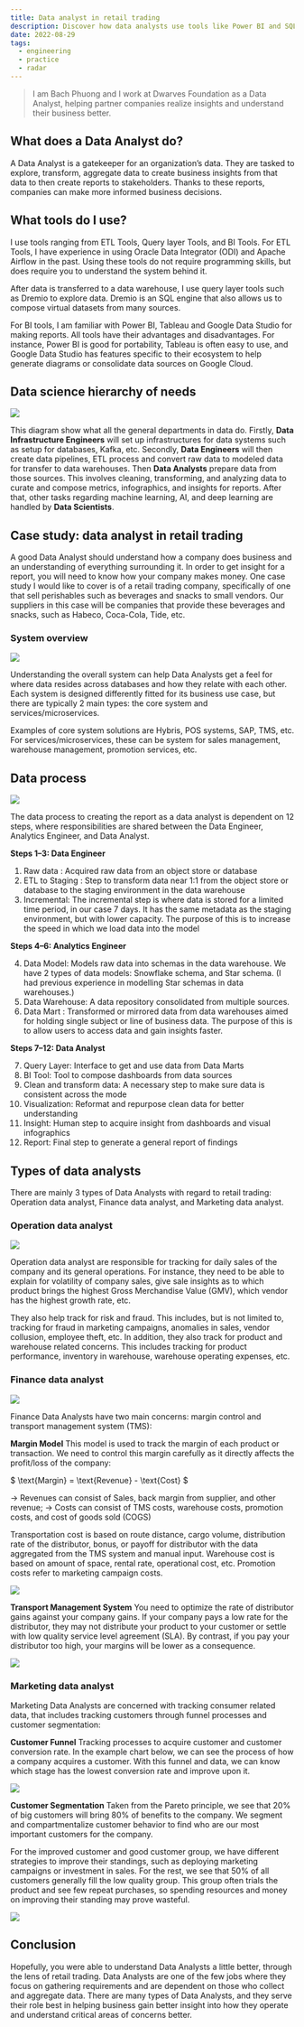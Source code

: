 ```yaml
---
title: Data analyst in retail trading
description: Discover how data analysts use tools like Power BI and SQL to transform retail trading data into actionable business insights on sales, finance, and marketing performance.
date: 2022-08-29
tags:
  - engineering
  - practice
  - radar
---
```


> I am Bach Phuong and I work at Dwarves Foundation as a Data Analyst, helping partner companies realize insights and understand their business better.

## What does a Data Analyst do?

A Data Analyst is a gatekeeper for an organization’s data. They are tasked to explore, transform, aggregate data to create business insights from that data to then create reports to stakeholders. Thanks to these reports, companies can make more informed business decisions.

## What tools do I use?

I use tools ranging from ETL Tools, Query layer Tools, and BI Tools. For ETL Tools, I have experience in using Oracle Data Integrator (ODI) and Apache Airflow in the past. Using these tools do not require programming skills, but does require you to understand the system behind it.

After data is transferred to a data warehouse, I use query layer tools such as Dremio to explore data. Dremio is an SQL engine that also allows us to compose virtual datasets from many sources.

For BI tools, I am familiar with Power BI, Tableau and Google Data Studio for making reports. All tools have their advantages and disadvantages. For instance, Power BI is good for portability, Tableau is often easy to use, and Google Data Studio has features specific to their ecosystem to help generate diagrams or consolidate data sources on Google Cloud.

## Data science hierarchy of needs

![](assets/data-analyst-in-retail-trading_b51792aac952213b495c5a808756aaea_md5.webp)

This diagram show what all the general departments in data do. Firstly, **Data Infrastructure Engineers** will set up infrastructures for data systems such as setup for databases, Kafka, etc. Secondly, **Data Engineers** will then create data pipelines, ETL process and convert raw data to modeled data for transfer to data warehouses. Then **Data Analysts** prepare data from those sources. This involves cleaning, transforming, and analyzing data to curate and compose metrics, infographics, and insights for reports. After that, other tasks regarding machine learning, AI, and deep learning are handled by **Data Scientists**.

## Case study: data analyst in retail trading

A good Data Analyst should understand how a company does business and an understanding of everything surrounding it. In order to get insight for a report, you will need to know how your company makes money. One case study I would like to cover is of a retail trading company, specifically of one that sell perishables such as beverages and snacks to small vendors. Our suppliers in this case will be companies that provide these beverages and snacks, such as Habeco, Coca-Cola, Tide, etc.

### System overview

![](assets/data-analyst-in-retail-trading_14e655f71283c0bb4e3f9b48de8f69a0_md5.webp)

Understanding the overall system can help Data Analysts get a feel for where data resides across databases and how they relate with each other. Each system is designed differently fitted for its business use case, but there are typically 2 main types: the core system and services/microservices.

Examples of core system solutions are Hybris, POS systems, SAP, TMS, etc. For services/microservices, these can be system for sales management, warehouse management, promotion services, etc.

## Data process

![](assets/data-analyst-in-retail-trading_8e94c2b1eae7bec4aa0736af3576cca7_md5.webp)

The data process to creating the report as a data analyst is dependent on 12 steps, where responsibilities are shared between the Data Engineer, Analytics Engineer, and Data Analyst.

**Steps 1–3: Data Engineer**

1. Raw data : Acquired raw data from an object store or database
2. ETL to Staging : Step to transform data near 1:1 from the object store or database to the staging environment in the data warehouse
3. Incremental: The incremental step is where data is stored for a limited time period, in our case 7 days. It has the same metadata as the staging environment, but with lower capacity. The purpose of this is to increase the speed in which we load data into the model

**Steps 4–6: Analytics Engineer**

4. Data Model: Models raw data into schemas in the data warehouse. We have 2 types of data models: Snowflake schema, and Star schema. (I had previous experience in modelling Star schemas in data warehouses.)
5. Data Warehouse: A data repository consolidated from multiple sources.
6. Data Mart : Transformed or mirrored data from data warehouses aimed for holding single subject or line of business data. The purpose of this is to allow users to access data and gain insights faster.

**Steps 7–12: Data Analyst**

7. Query Layer: Interface to get and use data from Data Marts
8. BI Tool: Tool to compose dashboards from data sources
9. Clean and transform data: A necessary step to make sure data is consistent across the mode
10. Visualization: Reformat and repurpose clean data for better understanding
11. Insight: Human step to acquire insight from dashboards and visual infographics
12. Report: Final step to generate a general report of findings

## Types of data analysts

There are mainly 3 types of Data Analysts with regard to retail trading: Operation data analyst, Finance data analyst, and Marketing data analyst.

### Operation data analyst

![](assets/data-analyst-in-retail-trading_18cef87bd2e06e47fc4c26388b3b6897_md5.webp)

Operation data analyst are responsible for tracking for daily sales of the company and its general operations. For instance, they need to be able to explain for volatility of company sales, give sale insights as to which product brings the highest Gross Merchandise Value (GMV), which vendor has the highest growth rate, etc.

They also help track for risk and fraud. This includes, but is not limited to, tracking for fraud in marketing campaigns, anomalies in sales, vendor collusion, employee theft, etc. In addition, they also track for product and warehouse related concerns. This includes tracking for product performance, inventory in warehouse, warehouse operating expenses, etc.

### Finance data analyst

![](assets/data-analyst-in-retail-trading_3d7425b1a0728a1b0bb3464749880f6a_md5.webp)

Finance Data Analysts have two main concerns: margin control and transport management system (TMS):

**Margin Model**
This model is used to track the margin of each product or transaction. We need to control this margin carefully as it directly affects the profit/loss of the company:

$ \text{Margin} = \text{Revenue} - \text{Cost} $

→ Revenues can consist of Sales, back margin from supplier, and other revenue;
→ Costs can consist of TMS costs, warehouse costs, promotion costs, and cost of goods sold (COGS)

Transportation cost is based on route distance, cargo volume, distribution rate of the distributor, bonus, or payoff for distributor with the data aggregated from the TMS system and manual input. Warehouse cost is based on amount of space, rental rate, operational cost, etc. Promotion costs refer to marketing campaign costs.

![](assets/data-analyst-in-retail-trading_7d514b708e3dd2bff8747f1a3adb3001_md5.webp)

**Transport Management System**
You need to optimize the rate of distributor gains against your company gains. If your company pays a low rate for the distributor, they may not distribute your product to your customer or settle with low quality service level agreement (SLA). By contrast, if you pay your distributor too high, your margins will be lower as a consequence.

![](assets/data-analyst-in-retail-trading_58bf592103e00d6b6caa5eead9bd4310_md5.webp)

### Marketing data analyst

Marketing Data Analysts are concerned with tracking consumer related data, that includes tracking customers through funnel processes and customer segmentation:

**Customer Funnel**
Tracking processes to acquire customer and customer conversion rate. In the example chart below, we can see the process of how a company acquires a customer. With this funnel and data, we can know which stage has the lowest conversion rate and improve upon it.

![](assets/data-analyst-in-retail-trading_3aca3432d1627444ce28b323e9773b65_md5.webp)

**Customer Segmentation**
Taken from the Pareto principle, we see that 20% of big customers will bring 80% of benefits to the company. We segment and compartmentalize customer behavior to find who are our most important customers for the company.

For the improved customer and good customer group, we have different strategies to improve their standings, such as deploying marketing campaigns or investment in sales. For the rest, we see that 50% of all customers generally fill the low quality group. This group often trials the product and see few repeat purchases, so spending resources and money on improving their standing may prove wasteful.

![](assets/data-analyst-in-retail-trading_dfe1dcf3b249f0a1569997f9ba5a8f66_md5.webp)

## Conclusion

Hopefully, you were able to understand Data Analysts a little better, through the lens of retail trading. Data Analysts are one of the few jobs where they focus on gathering requirements and are dependent on those who collect and aggregate data. There are many types of Data Analysts, and they serve their role best in helping business gain better insight into how they operate and understand critical areas of concerns better.
